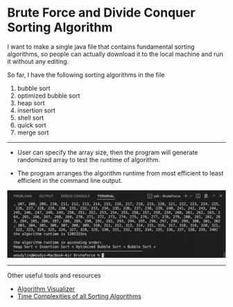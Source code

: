 # Brute Force and Divide Conquer Sorting Algorithm

I want to make a single java file that contains fundamental sorting algorithms, so people can actually download it to the local machine and run it without any editing.

So far, I have the following sorting algorithms in the file
1. bubble sort
2. optimized bubble sort
3. heap sort 
4. insertion sort 
5. shell sort 
6. quick sort
7. merge sort

---

- User can specify the array size, then the program will generate randomized array to test the runtime of algorithm.

- The program arranges the algorithm runtime from most efficient to least efficient in the command line output.

![runtime](/images/runtime.png)

---

Other useful tools and resources
- <a href="https://algorithm-visualizer.org/" target="_blank">Algorithm Visualizer</a>
- <a href="https://www.geeksforgeeks.org/time-complexities-of-all-sorting-algorithms/" target="_blank">Time Complexities of all Sorting Algorithms</a>
